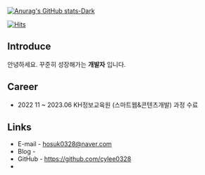 [![Anurag's GitHub stats-Dark](https://github-readme-stats.vercel.app/api?username=DNights&show_icons=true&theme=dark#gh-dark-mode-only)](https://github.com/anuraghazra/github-readme-stats#gh-dark-mode-only)

[![Hits](https://hits.seeyoufarm.com/api/count/incr/badge.svg?url=https%3A%2F%2Fgithub.com%2Fgjbae1212%2Fhit-counter&count_bg=%2379C83D&title_bg=%23555555&icon=android.svg&icon_color=%23E7E7E7&title=hits&edge_flat=false)](https://hits.seeyoufarm.com)      

## Introduce
안녕하세요. 꾸준히 성장해가는  __개발자__ 입니다.


## Career
- 2022 11 ~ 2023.06 KH정보교육원 (스마트웹&콘텐츠개발) 과정 수료


## Links
- E-mail - hosuk0328@naver.com
- Blog - 
- GitHub - https://github.com/cylee0328
- 


